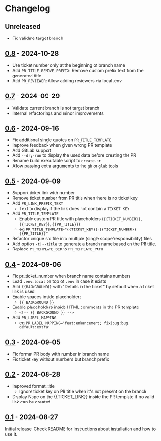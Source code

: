 # Changelog

## Unreleased

- Fix validate target branch

## [0.8](https://github.com/Chemaclass/create-pr/compare/0.7...0.8) - 2024-10-28

- Use ticket number only at the beginning of branch name
- Add `PR_TITLE_REMOVE_PREFIX`: Remove custom prefix text from the generated title
- Add `PR_REVIEWER`: Allow adding reviewers via local .env

## [0.7](https://github.com/Chemaclass/create-pr/compare/0.6...0.7) - 2024-09-29

- Validate current branch is not target branch
- Internal refactorings and minor improvements

## [0.6](https://github.com/Chemaclass/create-pr/compare/0.5...0.6) - 2024-09-16

- Fix additional single quotes on `PR_TITLE_TEMPLATE`
- Improve feedback when given wrong PR template
- Add GitLab support
- Add `--dry-run` to display the used data before creating the PR
- Rename build executable script to `create-pr`
- Allow passing extra arguments to the `gh` or `glab` tools

## [0.5](https://github.com/Chemaclass/create-pr/compare/0.4...0.5) - 2024-09-09

- Support ticket link with number
- Remove ticket number from PR title when there is no ticket key
- Add `PR_LINK_PREFIX_TEXT`
  - Text to display if the link does not contain a `TICKET_KEY`
- Add `PR_TITLE_TEMPLATE`
  - Enable custom PR title with placeholders (`{{TICKET_NUMBER}}`, `{{TICKET_KEY}}`, `{{PR_TITLE}}`)
  - eg `PR_TITLE_TEMPLATE="{{TICKET_KEY}}-{{TICKET_NUMBER}} {{PR_TITLE}}"`
- Refactor unique src file into multiple (single scope/responsibility) files
- Add option `-t|--title` to generate a branch name based on the PR title.
- Replace `PR_TEMPLATE_DIR` to `PR_TEMPLATE_PATH`

## [0.4](https://github.com/Chemaclass/create-pr/compare/0.3...0.4) - 2024-09-06

- Fix pr_ticket_number when branch name contains numbers
- Load `.env.local` on top of `.env` in case it exists
- Add `{{BACKGROUND}}` with "Details in the ticket" by default when a ticket link is used
- Enable spaces inside placeholders
  - `{{ BACKGROUND }}`
- Enable placeholders inside HTML comments in the PR template
  - `<!-- {{ BACKGROUND }} -->`
- Add `PR_LABEL_MAPPING`
  - eg `PR_LABEL_MAPPING="feat:enhancement; fix|bug:bug; default:extra"`

## [0.3](https://github.com/Chemaclass/create-pr/compare/0.2...0.3) - 2024-09-05

- Fix format PR body with number in branch name
- Fix ticket key without numbers but branch prefix

## [0.2](https://github.com/Chemaclass/create-pr/compare/0.1...0.2) - 2024-08-28

- Improved format_title
  - Ignore ticket key on PR title when it's not present on the branch
- Display Nope on the {{TICKET_LINK}} inside the PR template if no valid link can be created

## [0.1](https://github.com/Chemaclass/create-pr/compare/main...0.1) - 2024-08-27

Initial release. Check README for instructions about installation and how to use it.
